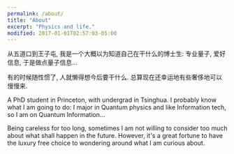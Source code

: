 ```yaml
---
permalink: /about/
title: "About"
excerpt: "Physics and life."
modified: 2017-01-01T02:57:03-05:00
---
```


从五道口到王子屯, 我是一个大概以为知道自己在干什么的博士生: 
专业量子, 爱好信息, 于是做点量子信息... 

有的时候随性惯了, 人就懒得想今后要干什么. 
总算现在还幸运地有些奢侈地可以慢慢来. 

A PhD student in Princeton, with undergrad in Tsinghua. 
I probably know what I am going to do: I major in Quantum physics 
and like Information tech, so I am on Quantum Information...

Being careless for too long, sometimes I am not willing to consider
too much about what shall happen in the future. However, 
it's a great fortune to have the luxury free choice to wondering
around what I am curious about. 
